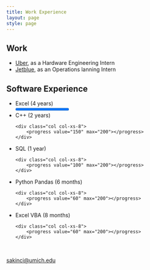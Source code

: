 ```yaml
---
title: Work Experience
layout: page
style: page
---
```




## Work
* [Uber](https://www.uberatg.com/), as a Hardware Engineering Intern
* [Jetblue](http://www.jetblue.com/), as an Operations lanning Intern




## Software Experience
<ul>

<div class="row">
<div class="col col-xs-4">
<li> Excel (4 years) </li>
</div> 

<div class="col col-xs-8">
<progress value="200" max="200"></progress>
</div>
</div>

<div class="row">
	<div class="col col-xs-4">
		<li> C++ (2 years) </li>
	</div> 

	<div class="col col-xs-8">
		<progress value="150" max="200"></progress>
	</div>
</div>

<div class="row">
	<div class="col col-xs-4">
		<li> SQL (1 year) </li>
	</div> 

	<div class="col col-xs-8">
		<progress value="100" max="200"></progress>
	</div>
</div>


<div class="row">
	<div class="col col-xs-4">
		<li> Python Pandas (6 months) </li>
	</div> 

	<div class="col col-xs-8">
		<progress value="60" max="200"></progress>
	</div>
</div>




<div class="row">
	<div class="col col-xs-4">
		<li> Excel VBA (8 months) </li>
	</div> 

	<div class="col col-xs-8">
		<progress value="60" max="200"></progress>
	</div>
</div>

</ul>

<br>
<div class="row">
	<div class="col col-xs-4"></div>
	<div class="col col-xs-4 text-center">
		<i class="fa fa-envelope-o fa-3x"></i>
		<p><a href="sakinci@umich.edu">sakinci@umich.edu</a></p>
	</div>
</div>
